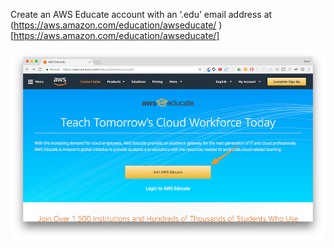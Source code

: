 Create an AWS Educate account with an ‘.edu’ email address at (https://aws.amazon.com/education/awseducate/
)
[https://aws.amazon.com/education/awseducate/]

![](/assets/join-aws-educate-1.png)